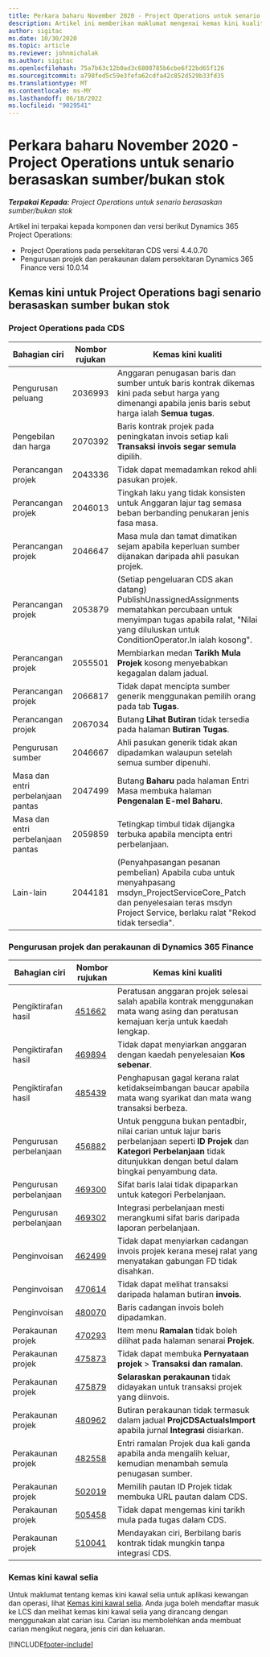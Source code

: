 ```yaml
---
title: Perkara baharu November 2020 - Project Operations untuk senario berasaskan sumber/bukan stok
description: Artikel ini memberikan maklumat mengenai kemas kini kualiti yang tersedia dalam keluaran November 2020 Operasi Projek untuk senario berasaskan sumber / tidak berstok.
author: sigitac
ms.date: 10/30/2020
ms.topic: article
ms.reviewer: johnmichalak
ms.author: sigitac
ms.openlocfilehash: 75a7b63c12b0ad3c6808785b6cbe6f22bd65f126
ms.sourcegitcommit: a798fed5c59e3fefa62cdfa42c852d529b33fd35
ms.translationtype: MT
ms.contentlocale: ms-MY
ms.lasthandoff: 06/18/2022
ms.locfileid: "9029541"
---
```

# <a name="whats-new-november-2020---project-operations-for-resourcenon-stocked-based-scenarios"></a>Perkara baharu November 2020 - Project Operations untuk senario berasaskan sumber/bukan stok

_**Terpakai Kepada:** Project Operations untuk senario berasaskan sumber/bukan stok_

Artikel ini terpakai kepada komponen dan versi berikut Dynamics 365 Project Operations:

- Project Operations pada persekitaran CDS versi 4.4.0.70
- Pengurusan projek dan perakaunan dalam persekitaran Dynamics 365 Finance versi 10.0.14

## <a name="updates-to-project-operations-for-resource-non-stocked-based-scenarios"></a>Kemas kini untuk Project Operations bagi senario berasaskan sumber bukan stok

### <a name="project-operations-on-cds"></a>Project Operations pada CDS

| Bahagian ciri                 | Nombor rujukan | Kemas kini kualiti                                                                                                                                                                    |
|------------------------------|------------------|-----------------------------------------------------------------------------------------------------------------------------------------------------------------------------------|
| Pengurusan peluang       | 2036993          | Anggaran penugasan baris dan sumber untuk baris kontrak dikemas kini pada sebut harga yang dimenangi apabila jenis baris sebut harga ialah **Semua tugas**.                                                 |
| Pengebilan dan harga          | 2070392          | Baris kontrak projek pada peningkatan invois setiap kali **Transaksi invois segar semula** dipilih.                                                                         |
| Perancangan projek             | 2043336          | Tidak dapat memadamkan rekod ahli pasukan projek.                                                                                                                                  |
| Perancangan projek             | 2046013          | Tingkah laku yang tidak konsisten untuk Anggaran lajur tag semasa beban berbanding penukaran jenis fasa masa.                                                                                   |
| Perancangan projek             | 2046647          | Masa mula dan tamat dimatikan sejam apabila keperluan sumber dijanakan daripada ahli pasukan projek.                                                                      |
| Perancangan projek             | 2053879          | (Setiap pengeluaran CDS akan datang) PublishUnassignedAssignments mematahkan percubaan untuk menyimpan tugas apabila ralat, "Nilai yang diluluskan untuk ConditionOperator.In ialah kosong".                       |
| Perancangan projek             | 2055501          | Membiarkan medan **Tarikh Mula Projek** kosong menyebabkan kegagalan dalam jadual.                                                                                                      |
| Perancangan projek             | 2066817          | Tidak dapat mencipta sumber generik menggunakan pemilih orang pada tab **Tugas**.                                                                                                   |
| Perancangan projek             | 2067034          | Butang **Lihat Butiran** tidak tersedia pada halaman **Butiran Tugas**.                                                                                                       |
| Pengurusan sumber          | 2046667          | Ahli pasukan generik tidak akan dipadamkan walaupun setelah semua sumber dipenuhi.                                                                                                    |
| Masa dan entri perbelanjaan pantas | 2047499          | Butang **Baharu** pada halaman Entri Masa membuka halaman **Pengenalan E-mel Baharu**.                                                                                               |
| Masa dan entri perbelanjaan pantas | 2059859          | Tetingkap timbul tidak dijangka terbuka apabila mencipta entri perbelanjaan.                                                                                                                         |
| Lain-lain                        | 2044181          | (Penyahpasangan pesanan pembelian) Apabila cuba untuk menyahpasang msdyn_ProjectServiceCore_Patch dan penyelesaian teras msdyn Project Service, berlaku ralat "Rekod tidak tersedia".  |

### <a name="project-management-and-accounting-in-dynamics-365-finance"></a>Pengurusan projek dan perakaunan di Dynamics 365 Finance

| Bahagian ciri        | Nombor rujukan | Kemas kini kualiti                                                                                                                                                            |
|---------------------|------------------|---------------------------------------------------------------------------------------------------------------------------------------------------------------------------|
| Pengiktirafan hasil | [451662](https://fix.lcs.dynamics.com/Issue/Details/?bugId=451662)           | Peratusan anggaran projek selesai salah apabila kontrak menggunakan mata wang asing dan peratusan kemajuan kerja untuk kaedah lengkap.                     |
| Pengiktirafan hasil | [469894](https://fix.lcs.dynamics.com/Issue/Details/?bugId=469894)           | Tidak dapat menyiarkan anggaran dengan kaedah penyelesaian **Kos sebenar**.                                                                                                    |
| Pengiktirafan hasil | [485439](https://fix.lcs.dynamics.com/Issue/Details/?bugId=485439)           | Penghapusan gagal kerana ralat ketidakseimbangan baucar apabila mata wang syarikat dan mata wang transaksi berbeza.                                              |
| Pengurusan perbelanjaan  | [456882](https://fix.lcs.dynamics.com/Issue/Details/?bugId=456822)           | Untuk pengguna bukan pentadbir, nilai carian untuk lajur baris perbelanjaan seperti **ID Projek** dan **Kategori Perbelanjaan** tidak ditunjukkan dengan betul dalam bingkai penyambung data. |
| Pengurusan perbelanjaan  | [469300](https://fix.lcs.dynamics.com/Issue/Details/?bugId=469300)           | Sifat baris lalai tidak dipaparkan untuk kategori Perbelanjaan.                                                                                                         |
| Pengurusan perbelanjaan  | [469302](https://fix.lcs.dynamics.com/Issue/Details/?bugId=469302)           | Integrasi perbelanjaan mesti merangkumi sifat baris daripada laporan perbelanjaan.                                                                                             |
| Penginvoisan           | [462499](https://fix.lcs.dynamics.com/Issue/Details/?bugId=462499)           | Tidak dapat menyiarkan cadangan invois projek kerana mesej ralat yang menyatakan gabungan FD tidak disahkan.                                                    |
| Penginvoisan           | [470614](https://fix.lcs.dynamics.com/Issue/Details/?bugId=470614)           | Tidak dapat melihat transaksi daripada halaman butiran **invois**.                                                                                                              |
| Penginvoisan           | [480070](https://fix.lcs.dynamics.com/Issue/Details/?bugId=480070)           | Baris cadangan invois boleh dipadamkan.                                                                                                                                  |
| Perakaunan projek  | [470293](https://fix.lcs.dynamics.com/Issue/Details/?bugId=470293)           | Item menu **Ramalan** tidak boleh dilihat pada halaman senarai **Projek**.                                                                                                   |
| Perakaunan projek  | [475873](https://fix.lcs.dynamics.com/Issue/Details/?bugId=475873)           | Tidak dapat membuka **Pernyataan projek**   > **Transaksi dan ramalan**.                                                                                                       |
| Perakaunan projek  | [475879](https://fix.lcs.dynamics.com/Issue/Details/?bugId=475879)           | **Selaraskan perakaunan** tidak didayakan untuk transaksi projek yang diinvois.                                                                                                  |
| Perakaunan projek  | [480962](https://fix.lcs.dynamics.com/Issue/Details/?bugId=480962)           | Butiran perakaunan tidak termasuk dalam jadual **ProjCDSActualsImport** apabila jurnal **Integrasi** disiarkan.                                                  |
| Perakaunan projek  | [482558](https://fix.lcs.dynamics.com/Issue/Details/?bugId=482558)           | Entri ramalan Projek dua kali ganda apabila anda mengalih keluar, kemudian menambah semula penugasan sumber.                                                                            |
| Perakaunan projek  | [502019](https://fix.lcs.dynamics.com/Issue/Details/?bugId=502019)           | Memilih pautan ID Projek tidak membuka URL pautan dalam CDS.                                                                                                         |
| Perakaunan projek  | [505458](https://fix.lcs.dynamics.com/Issue/Details/?bugId=505458)           | Tidak dapat mengemas kini tarikh mula pada tugas dalam CDS.                                                                                                                           |
| Perakaunan projek  | [510041](https://fix.lcs.dynamics.com/Issue/Details/?bugId=510041)           | Mendayakan ciri, Berbilang baris kontrak tidak mungkin tanpa integrasi CDS.                                                                                   |

### <a name="regulatory-updates"></a>Kemas kini kawal selia
Untuk maklumat tentang kemas kini kawal selia untuk aplikasi kewangan dan operasi, lihat [Kemas kini kawal selia](/dynamics365/finance/localizations/regulatory-updates). Anda juga boleh mendaftar masuk ke LCS dan melihat kemas kini kawal selia yang dirancang dengan menggunakan alat carian isu. Carian isu membolehkan anda membuat carian mengikut negara, jenis ciri dan keluaran.


[!INCLUDE[footer-include](../includes/footer-banner.md)]